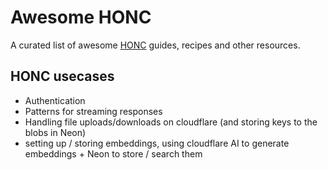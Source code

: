 # Awesome HONC
A curated list of awesome [HONC](www.honc.dev) guides, recipes and other resources.

## HONC usecases
- Authentication
- Patterns for streaming responses
- Handling file uploads/downloads on cloudflare (and storing keys to the blobs in Neon)
- setting up / storing embeddings, using cloudflare AI to generate embeddings + Neon to store / search them




